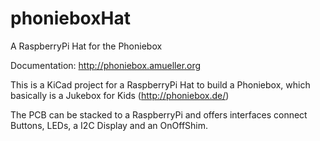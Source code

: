 # phonieboxHat
A RaspberryPi Hat for the Phoniebox

Documentation: http://phoniebox.amueller.org

This is a KiCad project for a RaspberryPi Hat to build a Phoniebox, which
basically is a Jukebox for Kids (http://phoniebox.de/)

The PCB can be stacked to a RaspberryPi and offers interfaces connect Buttons,
LEDs, a I2C Display and an OnOffShim. 
